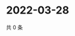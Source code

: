 # 2022-03-28

共 0 条

<!-- BEGIN WEIBO -->
<!-- 最后更新时间 Mon Mar 28 2022 22:14:24 GMT+0800 (China Standard Time) -->

<!-- END WEIBO -->
